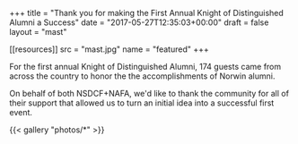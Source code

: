 +++
title      = "Thank you for making the First Annual Knight of Distinguished Alumni a Success"
date       = "2017-05-27T12:35:03+00:00"
draft      = false
layout     = "mast"

[[resources]]
  src  = "mast.jpg"
  name = "featured"
+++

For the first annual Knight of Distinguished Alumni, 174 guests came from across the country to honor the the accomplishments of Norwin alumni.

On behalf of both NSDCF+NAFA, we'd like to thank the community for all of their support that allowed us to turn an initial idea into a successful first event. 

{{< gallery "photos/*" >}}
